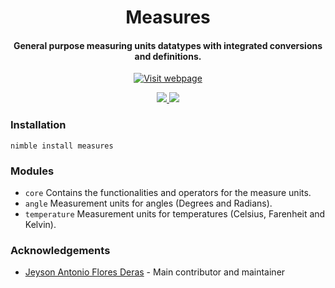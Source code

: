 <h1 align="center">Measures</h1>
<h4 align="center">General purpose measuring units datatypes with integrated conversions and definitions.</h4>

<p align="center">
  <a href="https://energy-nim.org/"><img src="https://j8s5.c14.e2-5.dev/energy/resources/energy-badge.svg" alt="Visit webpage" /></a>
</p>

<p align="center">
  <a href="https://github.com/energy-nim/units/blob/master/LICENSE">
    <img src="https://img.shields.io/badge/License-MIT-green.svg?style=for-the-badge">
  </a>
  <a href="https://github.com/energy-nim/units/releases">
    <img src="https://img.shields.io/badge/Release-v%201.0-green.svg?style=for-the-badge">
  </a>
</p>


### Installation

`nimble install measures`


### Modules

- `core` Contains the functionalities and operators for the measure units.
- `angle` Measurement units for angles (Degrees and Radians).
- `temperature` Measurement units for temperatures (Celsius, Farenheit and Kelvin).


### Acknowledgements

- [Jeyson Antonio Flores Deras](https://github.com/JeysonFlores) - Main contributor and maintainer
